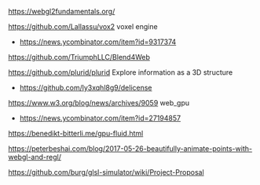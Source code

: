 https://webgl2fundamentals.org/

https://github.com/Lallassu/vox2 voxel engine
* https://news.ycombinator.com/item?id=9317374

https://github.com/TriumphLLC/Blend4Web

https://github.com/plurid/plurid Explore information as a 3D structure
* https://github.com/ly3xqhl8g9/delicense

https://www.w3.org/blog/news/archives/9059 web_gpu
* https://news.ycombinator.com/item?id=27194857

https://benedikt-bitterli.me/gpu-fluid.html

https://peterbeshai.com/blog/2017-05-26-beautifully-animate-points-with-webgl-and-regl/

https://github.com/burg/glsl-simulator/wiki/Project-Proposal
